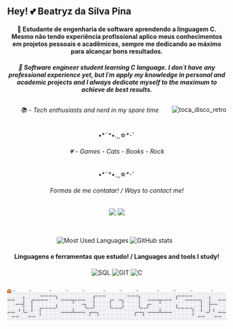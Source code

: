 <h2> Hey! 💕 Beatryz da Silva Pina </h2> 
 <h4 align = "center"> 🍒 Estudante de engenharia de software aprendendo a linguagem C. Mesmo não tendo experiência profissional aplico meus conhecimentos em projetos pessoais e acadêmicos, sempre me dedicando ao máximo para alcançar bons resultados. </h4> 

  <h5 align = "center"> 🍄 Software engineer student learning C language. I don´t have any professional experience yet, but I´m apply my knowledge in personal and academic projects and I always dedicate myself to the maximum to achieve de best results. </h5> 

##
  
  <img align="right" src="https://github.com/user-attachments/assets/80578db5-0249-48dd-ade8-6628387ae60f" alt="toca_disco_retro">

  <section align = "center">
      <h6>📚 - Tech enthusiasts and nerd in my spare time</h6>
  •*¨*•.¸¸☆*･ﾟ
  <h6>💗 - Games - Cats - Books - Rock</h6>
  •*¨*•.¸¸☆*･ﾟ
  <h6>Formas de me contatar! / Ways to contact me!</h6>
   <a href="https://www.instagram.com/bya_pina" target="_blank"><img src="https://img.shields.io/badge/-Instagram-%23E4405F?style=for-the-badge&logo=instagram&logoColor=white"></a>
  <a href="https://www.linkedin.com/in/beatryzpina" target="_blank"><img src="https://img.shields.io/badge/-LinkedIn-%230077B5?style=for-the-badge&logo=LinkedIn&logoColor=white"></a>
   
  ##
  
<div align="center">
 <br> 
   <img 
     height = "130"
     src="https://github-readme-stats.vercel.app/api/top-langs/?username=byapina&layout=compact&langs_count=16&hide_border=true&locale=pt-br&bg_color=000000&text_color=800000&icon_color=800000&title_color=800000&card_width=290"" alt="Most Used Languages">
  <img 
   height="180" 
   style="padding-right: 10px;" 
   src="https://github-readme-stats.vercel.app/api?username=byapina&show_icons=true&locale=pt-br&hide_border=true&bg_color=000000&text_color=800000&icon_color=800000&title_color=800000" alt="GitHub stats">

 <h4>Linguagens e ferramentas que estudo! / Languages and tools I study!</h4>
  <img align="center" alt="SQL" height="50" width="60" src="https://cdn.jsdelivr.net/gh/devicons/devicon@latest/icons/mysql/mysql-original.svg">
  <img align="center" alt="GIT" height="70" width="80" src="https://cdn.jsdelivr.net/gh/devicons/devicon@latest/icons/git/git-original-wordmark.svg">
 <img  align="center" alt="C" height="50" width="50" src="https://github.com/user-attachments/assets/c0edbd88-af15-40e8-920c-8b3b3f5efba8"> 
 
</div> 


##

  <picture>
  <source media="(prefers-color-scheme: dark)" srcset="https://raw.githubusercontent.com/byapina/byapina/output/pacman-contribution-graph-dark.svg">
  <source media="(prefers-color-scheme: light)" srcset="https://raw.githubusercontent.com/byapina/byapina/output/pacman-contribution-graph.svg">
  <img alt="pacman contribution graph" src="https://raw.githubusercontent.com/byapina/byapina/output/pacman-contribution-graph.svg">
</picture>
  




